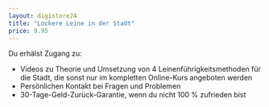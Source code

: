 ```yaml
---
layout: digistore24
title: "Lockere Leine in der Stadt"
price: 9.95
---
```

<p>Du erh&#xE4;lst Zugang zu:</p>
<ul><li>Videos zu Theorie und Umsetzung von 4 Leinenf&#xFC;hrigkeitsmethoden f&#xFC;r die Stadt, die sonst nur im kompletten Online-Kurs angeboten werden</li>
<li>Pers&#xF6;nlichen Kontakt bei Fragen und Problemen</li>
<li>30-Tage-Geld-Zur&#xFC;ck-Garantie, wenn du nicht 100 % zufrieden bist</li>
</ul>
